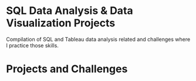 # SQL Data Analysis & Data Visualization Projects
Compilation of SQL and Tableau data analysis related and challenges where I practice those skills.

# Projects and Challenges

